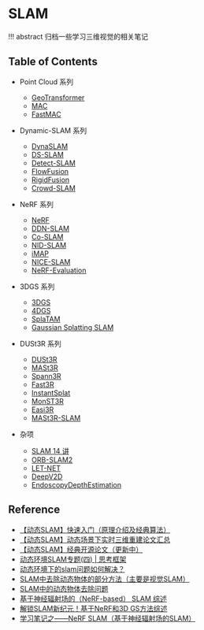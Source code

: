 # SLAM

!!! abstract
    归档一些学习三维视觉的相关笔记

## Table of Contents

- Point Cloud 系列
    - [GeoTransformer](pcd/geotransformer/)
    - [MAC](pcd/mac/)
    - [FastMAC](pcd/fastmac/)

- Dynamic-SLAM 系列
    - [DynaSLAM](dynamic-slam/dynaslam/)
    - [DS-SLAM](dynamic-slam/ds-slam/)
    - [Detect-SLAM](dynamic-slam/detect-slam/)
    - [FlowFusion](dynamic-slam/flowfusion/)
    - [RigidFusion](dynamic-slam/rigidfusion/)
    - [Crowd-SLAM](dynamic-slam/crowd-slam/)

- NeRF 系列
    - [NeRF](nerf/nerf/)
    - [DDN-SLAM](nerf/ddn-slam/)
    - [Co-SLAM](nerf/co-slam/)
    - [NID-SLAM](nerf/nid-slam/)
    - [iMAP](nerf/imap/)
    - [NICE-SLAM](nerf/nice-slam/)
    - [NeRF-Evaluation](nerf/nerf-evaluation/)

- 3DGS 系列
    - [3DGS](3dgs/3dgs/)
    - [4DGS](3dgs/4dgs/)
    - [SplaTAM](3dgs/splatam/)
    - [Gaussian Splatting SLAM](3dgs/gaussian-splatting-slam/)
- DUSt3R 系列
    - [DUSt3R](dust3r/dust3r/)
    - [MASt3R](dustr3r/mast3r/)
    - [Spann3R](dustr3r/spann3r/)
    - [Fast3R](dustr3r/fast3r/)
    - [InstantSplat](dustr3r/instant-splat/)
    - [MonST3R](dustr3r/monst3r/)
    - [Easi3R](dustr3r/easi3r/)
    - [MASt3R-SLAM](dustr3r/mast3r-slam/)

- 杂项
    - [SLAM 14 讲](others/vslam14/)
    - [ORB-SLAM2](others/orbslam2/)
    - [LET-NET](others/let-net/)
    - [DeepV2D](others/deepv2d/)
    - [EndoscopyDepthEstimation](others/endoscopy-depth-estimation/)

## Reference

- [【动态SLAM】快速入门（原理介绍及经典算法）](https://blog.csdn.net/qinqinxiansheng/article/details/118572355)
- [【动态SLAM】动态场景下实时三维重建论文汇总](https://www.guyuehome.com/34552)
- [【动态SLAM】经典开源论文（更新中）](https://www.guyuehome.com/34287)
- [动态环境SLAM专题(四) | 思考框架](https://zhuanlan.zhihu.com/p/511934128)
- [动态环境下的slam问题如何解决？](https://www.zhihu.com/question/47817909)
- [SLAM中去除动态物体的部分方法（主要是视觉SLAM）](https://blog.csdn.net/catpico/article/details/120897957)
- [SLAM中的动态物体去除问题](https://blog.csdn.net/zhaoliang38/article/details/129054732)
- [基于神经辐射场的（NeRF-based） SLAM 综述](https://zhuanlan.zhihu.com/p/555996624)
- [解锁SLAM新纪元！基于NeRF和3D GS方法综述](https://gfkjgy.com/cms/show-5157.html?p_uid=)
- [学习笔记之——NeRF SLAM（基于神经辐射场的SLAM）](https://blog.csdn.net/gwplovekimi/article/details/135083274)
